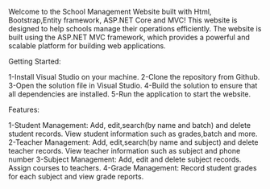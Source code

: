 Welcome to the School Management Website built with Html, Bootstrap,Entity framework, ASP.NET Core and MVC!
This website is designed to help schools manage their operations efficiently.
The website is built using the ASP.NET MVC framework, which provides a powerful and scalable platform for building web applications.

Getting Started:

1-Install Visual Studio on your machine.
2-Clone the repository from Github.
3-Open the solution file in Visual Studio.
4-Build the solution to ensure that all dependencies are installed.
5-Run the application to start the website.

Features:

1-Student Management: Add, edit,search(by name and batch) and delete student records. View student information such as 
 grades,batch and more.
2-Teacher Management: Add, edit,search(by name and subject) and delete teacher records. View teacher information such as subject and 
 phone number
3-Subject Management: Add, edit and delete subject records. Assign courses to teachers.
4-Grade Management: Record student grades for each subject and view grade reports.
